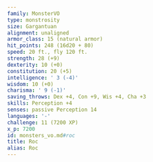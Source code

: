 ```yaml
---
family: MonsterVO
type: monstrosity
size: Gargantuan
alignment: unaligned
armor_class: 15 (natural armor)
hit_points: 248 (16d20 + 80)
speed: 20 ft., fly 120 ft.
strength: 28 (+9)
dexterity: 10 (+0)
constitution: 20 (+5)
intelligence: ' 3 (-4)'
wisdom: 10 (+0)
charisma: ' 9 (-1)'
saving_throws: Dex +4, Con +9, Wis +4, Cha +3
skills: Perception +4
senses: passive Perception 14
languages: '-'
challenge: 11 (7200 XP)
x_p: 7200
id: monsters_vo.md#roc
title: Roc
alias: Roc
---
```


